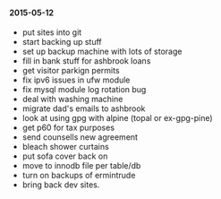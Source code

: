 #### 2015-05-12 ####

- put sites into git
- start backing up stuff
- set up backup machine with lots of storage
- fill in bank stuff for ashbrook loans
- get visitor parkign permits
- fix ipv6 issues in ufw module
- fix mysql module log rotation bug
- deal with washing machine
- migrate dad's emails to ashbrook
- look at using gpg with alpine (topal or ex-gpg-pine)
- get p60 for tax purposes
- send counsells new agreement
- bleach shower curtains
- put sofa cover back on
- move to innodb file per table/db
- turn on backups of ermintrude
- bring back dev sites.
